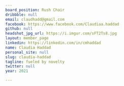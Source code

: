 ```yaml
---
board_position: Rush Chair
dribbble: null
email: claudhadd@gmail.com
facebook: https://www.facebook.com/Claudiaa.haddad
github: null
headshot_jpg_url: https://i.imgur.com/sFT2Ts8.jpg
layout: member_page
linkedin: https://linkedin.com/in/cmhaddad
name: Claudia Haddad
personal_site: null
slug: claudia-haddad
tagline: fueled by novelty
twitter: null
year: 2021

---
```

